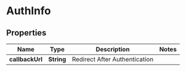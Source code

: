 

# AuthInfo


## Properties

| Name | Type | Description | Notes |
|------------ | ------------- | ------------- | -------------|
|**callbackUrl** | **String** | Redirect After Authentication |  |



